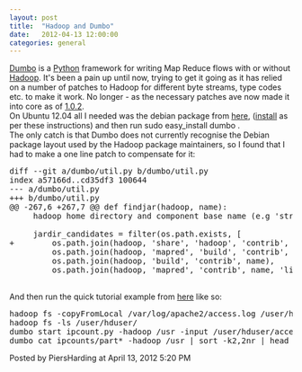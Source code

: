 ```yaml
---
layout: post
title:  "Hadoop and Dumbo"
date:   2012-04-13 12:00:00
categories: general
---
```



<a href="https://github.com/klbostee/dumbo">Dumbo</a> is a <a href="http://www.python.org/">Python</a> framework for writing Map Reduce flows with or without <a href="http://hadoop.apache.org/">Hadoop</a>.  It's been a pain up until now, trying to get it going as it has relied on a number of patches to Hadoop for different byte streams, type codes etc. to make it work.  No longer - as the necessary patches ave now made it into core as of <a href="http://hadoop.apache.org/common/docs/r1.0.2/releasenotes.html">1.0.2</a>.
<br/>
On Ubuntu 12.04 all I needed was the debian package from <a href="http://hadoop.apache.org/common/releases.html#Download">here</a>, (<a href="http://www.michael-noll.com/tutorials/running-hadoop-on-ubuntu-linux-multi-node-cluster/">install</a> as per these instructions) and then run sudo easy_install dumbo .
<br/>
The only catch is that Dumbo does not currently recognise the Debian package layout used by the Hadoop package maintainers, so I found that I had to make a one line patch to compensate for it:
<pre>
diff --git a/dumbo/util.py b/dumbo/util.py
index a57166d..cd35df3 100644
--- a/dumbo/util.py
+++ b/dumbo/util.py
@@ -267,6 +267,7 @@ def findjar(hadoop, name):
     hadoop home directory and component base name (e.g 'streaming')"""
 
     jardir_candidates = filter(os.path.exists, [
+        os.path.join(hadoop, 'share', 'hadoop', 'contrib', name),
         os.path.join(hadoop, 'mapred', 'build', 'contrib', name),
         os.path.join(hadoop, 'build', 'contrib', name),
         os.path.join(hadoop, 'mapred', 'contrib', name, 'lib'),
</pre>
<br/>
And then run the quick tutorial example from <a href="https://github.com/klbostee/dumbo/wiki/Short-tutorial">here</a> like so:
<pre>
hadoop fs -copyFromLocal /var/log/apache2/access.log /user/hduser/access.log
hadoop fs -ls /user/hduser/
dumbo start ipcount.py -hadoop /usr -input /user/hduser/access.log -output ipcounts
dumbo cat ipcounts/part* -hadoop /usr | sort -k2,2nr | head -n 5
</pre>

<div id="a000092more"><div id="more">

</div></div>

<p class="posted">Posted by PiersHarding at April 13, 2012  5:20 PM</p>






